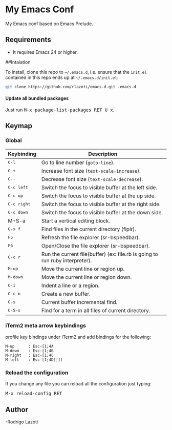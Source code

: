 My Emacs Conf
=============

My Emacs conf based on Emacs Prelude.

## Requirements

* It requires Emacs 24 or higher.

##Intalation

To install, clone this repo to `~/.emacs.d`, i.e. ensure that the
`init.el` contained in this repo ends up at `~/.emacs.d/init.el`:

```bash
git clone https://github.com/rlazoti/emacs.d.git .emacs.d
```

#### Update all bundled packages

Just run <kbd>M-x package-list-packages RET U x</kbd>.

## Keymap

### Global

Keybinding            | Description
----------------------|------------------------------------------------------------
<kbd>C-l</kbd>        | Go to line number (`goto-line`).
<kbd>C-+</kbd>        | Increase font size (`text-scale-increase`).
<kbd>C--</kbd>        | Decrease font size (`text-scale-decrease`).
<kbd>C-c left</kbd>   | Switch the focus to visible buffer at the left side.
<kbd>C-c up</kbd>     | Switch the focus to visible buffer at the up side.
<kbd>C-c right</kbd>  | Switch the focus to visible buffer at the right side.
<kbd>C-c down</kbd>   | Switch the focus to visible buffer at the down side.
<kdb>M-S-a</kdb>      | Start a vertical editing block.
<kbd>C-x f</kbd>      | Find files in the current directory (fiplr).
<kbd>F5</kbd>         | Refresh the file explorer (sr-bspeedbar).
<kbd>F6</kbd>         | Open/Close the file explorer (sr-bspeedbar).
<kbd>C-c r</kbd>      | Run the current file(buffer) (ex: file.rb is going to run ruby interpreter).
<kbd>M-up</kbd>       | Move the current line or region up.
<kbd>M-down</kbd>     | Move the current line or region down.
<kbd>C-i</kbd>        | Indent a line or a region.
<kbd>C-c n</kbd>      | Create a new buffer.
<kbd>C-s</kbd>        | Current buffer incremental find.
<kbd>C-S-s</kbd>      | Find for a term in all files of current directory.

### iTerm2 meta arrow keybindings

profile key bindings under iTerm2 and add bindings for the following:

```
M-up      : Esc-[1;4A
M-down    : Esc-[1;4B
M-right   : Esc-[1;4C
M-left    : Esc-[1;4D]]]]
```

### Reload the configuration

If you change any file you can reload all the configuration just typing:

<kbd>M-x reload-config RET</kbd>

## Author

-Rodrigo Lazoti
